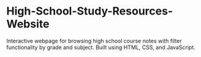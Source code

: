 # High-School-Study-Resources-Website
Interactive webpage for browsing high school course notes with filter functionality by grade and subject. Built using HTML, CSS, and JavaScript.
